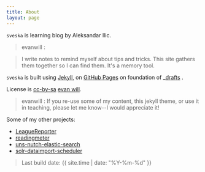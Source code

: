 ```yaml
---
title: About
layout: page
---
```

 
`sveska` is learning blog by Aleksandar Ilic.
 
>evanwill : 

>I write notes to remind myself about tips and tricks.
>This site gathers them together so I can find them.
>It's a memory tool. 

`sveska` is built using [Jekyll](https://jekyllrb.com/), 
on [GitHub Pages](https://pages.github.com/) 
on foundation of [_drafts](https://github.com/evanwill/_drafts) .

License is <a href="https://creativecommons.org/licenses/by-sa/4.0/" target="_blank" title="license">cc-by-sa</a> [evan will](https://github.com/evanwill).

> evanwill :  If you re-use some of my content, this jekyll theme, or use it in teaching, please let me know--I would appreciate it!


Some of my other projects:

- [LeagueReporter](https://github.com/acailic/LeagueReporter)
- [readingmeter](https://github.com/acailic/readingmeter)
- [uns-nutch-elastic-search](https://github.com/acailic/uns-nutch-elastic-search)
- [solr-dataimport-scheduler](https://github.com/acailic/solr-dataimport-scheduler)

> Last build date: {{ site.time | date: "%Y-%m-%d" }}
